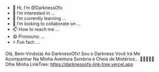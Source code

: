 - 👋 Hi, I’m @DarknessOfx
- 👀 I’m interested in ...
- 🌱 I’m currently learning ...
- 💞️ I’m looking to collaborate on ...
- 📫 How to reach me ...
- 😄 Pronouns: ...
- ⚡ Fun fact: ...

Olá, Bem-Vindo(a) Ao DarknessOfx! Sou o Darkness Você Irá Me Acompanhar Na Minha Aventura Sombria e Cheia de Mistérios... 🕵‍♂️🗿👨‍💻
Olhe Minha LinkTree: 
https://darknessofx-link-tree.vercel.app
<!---
DarknessOfx/DarknessOfx is a ✨ special ✨ repository because its `README.md` (this file) appears on your GitHub profile.
You can click the Preview link to take a look at your changes.
--->

